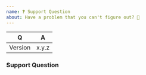 ```yaml
---
name: ❓ Support Question
about: Have a problem that you can't figure out? 🤔
---
```


<!-- Fill in the relevant information below to help triage your issue. -->

|    Q        |   A
|------------ | -----
| Version     | x.y.z

<!--
Before asking question here, please try asking on Gitter or Slack first.
Find out more about Doctrine support channels here: https://www.doctrine-project.org/community/
Keep in mind that GitHub is primarily an issue tracker.
-->

### Support Question

<!-- Describe the issue you are facing here. -->
